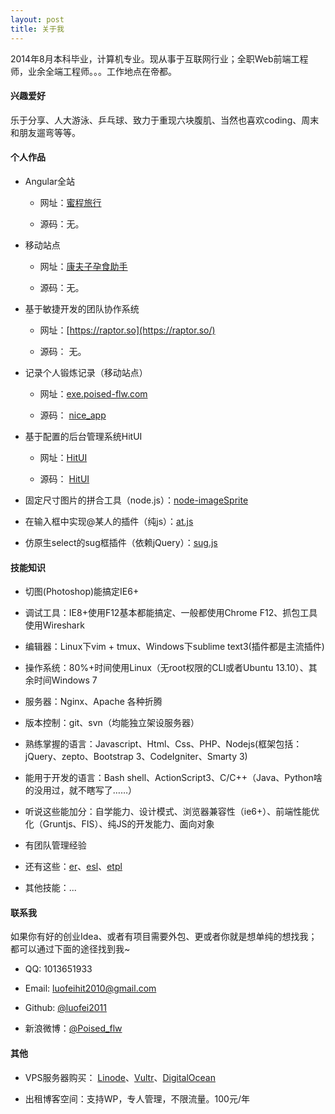 ```yaml
---
layout: post
title: 关于我
---
```


2014年8月本科毕业，计算机专业。现从事于互联网行业；全职Web前端工程师，业余全端工程师。。。工作地点在帝都。

#### 兴趣爱好

乐于分享、人大游泳、乒乓球、致力于重现六块腹肌、当然也喜欢coding、周末和朋友遛弯等等。

#### 个人作品

+ Angular全站

    + 网址：[蜜程旅行](https://www.matestrip.com/)

    + 源码：无。

+ 移动站点

    + 网址：[康夫子孕食助手](http://www.kangfuzi.cn/)

    + 源码：无。

+ 基于敏捷开发的团队协作系统
    
    + 网址：[https://raptor.so](https://raptor.so/)

    + 源码： 无。

+ 记录个人锻炼记录（移动站点）
    
    + 网址：[exe.poised-flw.com](http://exe.poised-flw.com)

    + 源码： [nice_app](https://github.com/luofei2011/nice_app)


+ 基于配置的后台管理系统HitUI
    
    + 网址：[HitUI](http://mywebappdemo.sinaapp.com/graduation/)

    + 源码： [HitUI](https://github.com/luofei2011/HitUI)


+ 固定尺寸图片的拼合工具（node.js）：[node-imageSprite](https://github.com/luofei2011/node-imageSprite)

+ 在输入框中实现@某人的插件（纯js）：[at.js](https://github.com/luofei2011/at.js)

+ 仿原生select的sug框插件（依赖jQuery）：[sug.js](https://github.com/luofei2011/sug)

#### 技能知识

+ 切图(Photoshop)能搞定IE6+

+ 调试工具：IE8+使用F12基本都能搞定、一般都使用Chrome F12、抓包工具使用Wireshark

+ 编辑器：Linux下vim + tmux、Windows下sublime text3(插件都是主流插件)

+ 操作系统：80%+时间使用Linux（无root权限的CLI或者Ubuntu 13.10）、其余时间Windows 7

+ 服务器：Nginx、Apache 各种折腾

+ 版本控制：git、svn（均能独立架设服务器）

+ 熟练掌握的语言：Javascript、Html、Css、PHP、Nodejs(框架包括：jQuery、zepto、Bootstrap 3、CodeIgniter、Smarty 3)

+ 能用于开发的语言：Bash shell、ActionScript3、C/C++（Java、Python啥的没用过，就不瞎写了……）

+ 听说这些能加分：自学能力、设计模式、浏览器兼容性（ie6+）、前端性能优化（Gruntjs、FIS）、纯JS的开发能力、面向对象

+ 有团队管理经验

+ 还有这些：[er](https://github.com/ecomfe/er)、[esl](https://github.com/ecomfe/esl)、[etpl](https://github.com/ecomfe/etpl)

+ 其他技能：...

#### 联系我
>
如果你有好的创业Idea、或者有项目需要外包、更或者你就是想单纯的想找我；都可以通过下面的途径找到我~

+ QQ: 1013651933

+ Email: luofeihit2010@gmail.com

+ Github: [@luofei2011](https://github.com/luofei2011)

+ 新浪微博：[@Poised_flw](http://weibo.com/luofeihit2010)

#### 其他

+ VPS服务器购买： [Linode](https://www.linode.com/?r=cbdf902c6a43e84fd6e2ebdac9b8db8fbf5b4f46)、[Vultr]({{site.refer.vultr}})、[DigitalOcean]({{site.refer.digitalocean}})

+ 出租博客空间：支持WP，专人管理，不限流量。100元/年
